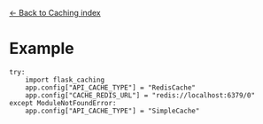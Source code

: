 [← Back to Caching index](index.md)

# Example
```
try:
    import flask_caching
    app.config["API_CACHE_TYPE"] = "RedisCache"
    app.config["CACHE_REDIS_URL"] = "redis://localhost:6379/0"
except ModuleNotFoundError:
    app.config["API_CACHE_TYPE"] = "SimpleCache"
```


